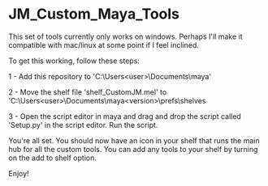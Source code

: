 # JM_Custom_Maya_Tools

This set of tools currently only works on windows. Perhaps I'll make it compatible with mac/linux at some point if I feel inclined.


To get this working, follow these steps:


1 - Add this repository to 'C:\Users\<user>\Documents\maya'

2 - Move the shelf file 'shelf_CustomJM.mel' to 'C:\Users\<user>\Documents\maya\<version>\prefs\shelves

3 - Open the script editor in maya and drag and drop the script called 'Setup.py' in the script editor. Run the script.


You're all set. You should now have an icon in your shelf that runs the main hub for all the custom tools. You can add any tools to your shelf by turning on the add to shelf option.


Enjoy!

